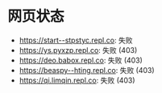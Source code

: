 # 网页状态
- https://start--stpstyc.repl.co: 失败
- https://ys.pyxzp.repl.co: 失败 (403)
- https://deo.babox.repl.co: 失败 (403)
- https://beaspy--hting.repl.co: 失败 (403)
- https://qi.limqin.repl.co: 失败 (403)
